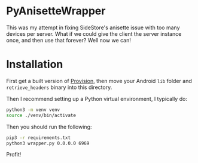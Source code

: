 # PyAnisetteWrapper
This was my attempt in fixing SideStore's anisette issue with too many devices per server. What if we could give the client the server instance once, and then use that forever? Well now we can!

# Installation
First get a built version of [Provision](https://github.com/Nythepegasus/Provision), then move your Android `lib` folder and `retrieve_headers` binary into this directory.

Then I recommend setting up a Python virtual environment, I typically do:

```bash
python3 -m venv venv
source ./venv/bin/activate
```

Then you should run the following:

```bash
pip3 -r requirements.txt
python3 wrapper.py 0.0.0.0 6969
```
Profit!